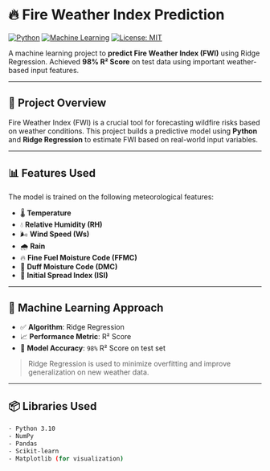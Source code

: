 # 🔥 Fire Weather Index Prediction

[![Python](https://img.shields.io/badge/Python-3.10-blue.svg)](https://www.python.org/)
[![Machine Learning](https://img.shields.io/badge/Machine%20Learning-Ridge%20Regression-green.svg)](https://scikit-learn.org/stable/)
[![License: MIT](https://img.shields.io/badge/License-MIT-yellow.svg)](https://opensource.org/licenses/MIT)

A machine learning project to **predict Fire Weather Index (FWI)** using Ridge Regression. Achieved **98% R² Score** on test data using important weather-based input features.

---

## 📌 Project Overview

Fire Weather Index (FWI) is a crucial tool for forecasting wildfire risks based on weather conditions. This project builds a predictive model using **Python** and **Ridge Regression** to estimate FWI based on real-world input variables.

---

## 📊 Features Used

The model is trained on the following meteorological features:

- 🌡️ **Temperature**
- 💧 **Relative Humidity (RH)**
- 🌬️ **Wind Speed (Ws)**
- 🌧️ **Rain**
- 🔥 **Fine Fuel Moisture Code (FFMC)**
- 🌲 **Duff Moisture Code (DMC)**
- 💨 **Initial Spread Index (ISI)**

---

## 🧠 Machine Learning Approach

- ✅ **Algorithm**: Ridge Regression
- 📈 **Performance Metric**: R² Score
- 🧪 **Model Accuracy**: `98%` R² Score on test set

> Ridge Regression is used to minimize overfitting and improve generalization on new weather data.

---

## 📦 Libraries Used

```bash
- Python 3.10
- NumPy
- Pandas
- Scikit-learn
- Matplotlib (for visualization)


